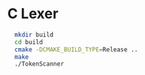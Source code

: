 # C Lexer
```bash
  mkdir build
  cd build
  cmake -DCMAKE_BUILD_TYPE=Release ..
  make
  ./TokenScanner
```
